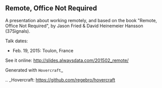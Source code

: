 Remote, Office Not Required
---------------------------

A presentation about working remotely, and based on the book "Remote, Office Not Required", by Jason Fried & David Heinemeier Hansson (37Signals).

Talk dates:
* Feb. 19, 2015: Toulon, France

See it online: http://slides.alwaysdata.com/201502_remote/

Generated with `Hovercraft`_

.. _Hovercraft: https://github.com/regebro/hovercraft
